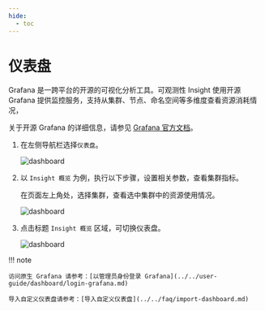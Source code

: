 ```yaml
---
hide:
  - toc
---
```


# 仪表盘

Grafana 是一跨平台的开源的可视化分析工具。可观测性 Insight 使用开源 Grafana 提供监控服务，支持从集群、节点、命名空间等多维度查看资源消耗情况，

关于开源 Grafana 的详细信息，请参见 [Grafana 官方文档](https://grafana.com/docs/grafana/latest/getting-started/?spm=a2c4g.11186623.0.0.1f34de53ksAH9a)。

1. 在左侧导航栏选择`仪表盘`。

    ![dashboard](https://docs.daocloud.io/daocloud-docs-images/docs/insight/images/dashboard01.png)

2. 以 `Insight 概览` 为例，执行以下步骤，设置相关参数，查看集群指标。

    在页面左上角处，选择集群，查看选中集群中的资源使用情况。

    ![dashboard](https://docs.daocloud.io/daocloud-docs-images/docs/insight/images/dashboard02.png)

3. 点击标题 `Insight 概览` 区域，可切换仪表盘。

    ![dashboard](https://docs.daocloud.io/daocloud-docs-images/docs/insight/images/dashboard03.png)

!!! note

    访问原生 Grafana 请参考：[以管理员身份登录 Grafana](../../user-guide/dashboard/login-grafana.md)
    
    导入自定义仪表盘请参考：[导入自定义仪表盘](../../faq/import-dashboard.md)

